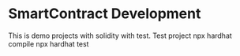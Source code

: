# SmartContract Development
This is demo projects with solidity with test. 
Test project
npx hardhat compile
npx hardhat test

